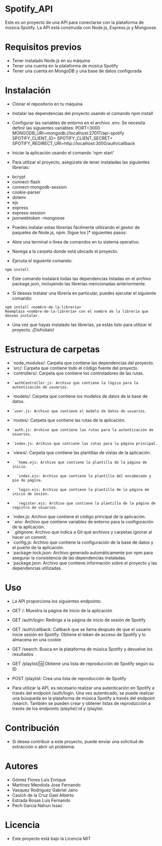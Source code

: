 # Spotify_API
Este es un proyecto de una API para conectarse con la plataforma de música Spotify. La API está construida con Node.js, Express.js y Mongoose.

# Requisitos previos
* Tener instalado Node.js en su máquina
* Tener una cuenta en la plataforma de música Spotify
* Tener una cuenta en MongoDB y una base de datos configurada

# Instalación
* Clonar el repositorio en tu máquina
* Instalar las dependencias del proyecto usando el comando npm install
* Configurar las variables de entorno en el archivo .env. Se necesita definir las siguientes variables:
  PORT=3000
  MONGODB_URI=mongodb://localhost:27017/api-spotify
  SPOTIFY_CLIENT_ID=<su client ID de Spotify>
  SPOTIFY_CLIENT_SECRET=<su client secret de Spotify>
  SPOTIFY_REDIRECT_URI=http://localhost:3000/auth/callback
* Iniciar la aplicación usando el comando 'npm start'

* Para utilizar el proyecto, asegúrate de tener instaladas las siguientes librerías:

- bcrypt
- connect-flash
- connect-mongodb-session
- cookie-parser
- dotenv
- ejs
- express
- express-session
- jsonwebtoken
-mongoose
* Puedes instalar estas librerías fácilmente utilizando el gestor de paquetes de Node.js, npm. Sigue los ]* siguientes pasos:

* Abre una terminal o línea de comandos en tu sistema operativo.
* Navega a la carpeta donde está ubicado el proyecto.
* Ejecuta el siguiente comando:

```shell
npm install
```
* Este comando instalará todas las dependencias listadas en el archivo package.json, incluyendo las librerías mencionadas anteriormente.

* Si deseas instalar una librería en particular, puedes ejecutar el siguiente comando:

```shell
npm install <nombre-de-la-librería>
Reemplaza <nombre-de-la-librería> con el nombre de la librería que deseas instalar.
```

* Una vez que hayas instalado las librerías, ya estás listo para utilizar el proyecto. ¡Disfrútalo!


# Estructura de carpetas

* `node_modules/: Carpeta que contiene las dependencias del proyecto.
* `src/: Carpeta que contiene todo el código fuente del proyecto.
*   `controllers/: Carpeta que contiene los controladores de las rutas.
*     `authController.js: Archivo que contiene la lógica para la autenticación de usuarios.
*   `models/: Carpeta que contiene los modelos de datos de la base de datos.
*     `user.js: Archivo que contiene el modelo de datos de usuarios.
*   `routes/: Carpeta que contiene las rutas de la aplicación.
*     `auth.js: Archivo que contiene las rutas para la autenticación de usuarios.
*     `index.js: Archivo que contiene las rutas para la página principal.
*   `views/: Carpeta que contiene las plantillas de vistas de la aplicación.
*       `home.ejs: Archivo que contiene la plantilla de la página de inicio.
*       `index.ejs: Archivo que contiene la plantilla del encabezado y pie de página.
*       `login.ejs: Archivo que contiene la plantilla de la página de inicio de sesión.
*       `register.ejs: Archivo que contiene la plantilla de la página de registro de usuarios.
*   `index.js: Archivo que contiene el código principal de la aplicación.
* `.env: Archivo que contiene variables de entorno para la configuración de la aplicación.
* `.gitignore: Archivo que indica a Git qué archivos y carpetas ignorar al hacer un commit.
* `config.js: Archivo que contiene la configuración de la base de datos y el puerto de la aplicación.
* `package-lock.json: Archivo generado automáticamente por npm para asegurar la consistencia de las dependencias instaladas.
* `package.json: Archivo que contiene información sobre el proyecto y las dependencias utilizadas.
# Uso
* La API proporciona los siguientes endpoints:

* GET /: Muestra la página de inicio de la aplicación
* GET /auth/login: Redirige a la página de inicio de sesión de Spotify
* GET /auth/callback: Callback que se llama después de que el usuario inicie sesión en Spotify. Obtiene el token  de acceso de Spotify y lo almacena en una cookie
* GET /search: Busca en la plataforma de música Spotify y devuelve los resultados
* GET /playlist/:id: Obtiene una lista de reproducción de Spotify según su ID
* POST /playlist: Crea una lista de reproducción de Spotify
* Para utilizar la API, es necesario realizar una autenticación en Spotify a través del endpoint /auth/login.   Una vez autenticado, se puede realizar una búsqueda en la plataforma de música Spotify a través del endpoint /search. También se pueden crear y obtener listas de reproducción a través de los endpoints /playlist/:id y /playlist.

# Contribución
* Si desea contribuir a este proyecto, puede enviar una solicitud de extracción o abrir un problema.

# Autores
- Gómez Flores Luis Enrique
- Martinez Mendiola Jose Fernando
- Vasquez Rodriguez Gabriel Jairo
- Cauich de la Cruz Gael Alberto
- Estrada Rosas Luis Fernando
- Pech Garcia Nahun Issac 
# Licencia
* Este proyecto está bajo la Licencia MIT
